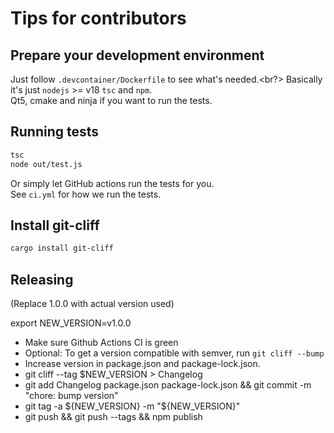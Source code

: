 # Tips for contributors

## Prepare your development environment

Just follow `.devcontainer/Dockerfile` to see what's needed.<br?>
Basically it's just `nodejs` >= v18 `tsc` and `npm`. <br>
Qt5, cmake and ninja if you want to run the tests.


## Running tests

```bash
tsc
node out/test.js
```

Or simply let GitHub actions run the tests for you.<br>
See `ci.yml` for how we run the tests.

## Install git-cliff

```bash
cargo install git-cliff
```

## Releasing

(Replace 1.0.0 with actual version used)

export NEW_VERSION=v1.0.0
- Make sure Github Actions CI is green
- Optional: To get a version compatible with semver, run `git cliff --bump`
- Increase version in package.json and package-lock.json.
- git cliff --tag $NEW_VERSION > Changelog
- git add Changelog package.json package-lock.json && git commit -m "chore: bump version"
- git tag -a ${NEW_VERSION} -m "${NEW_VERSION}"
- git push && git push --tags && npm publish
